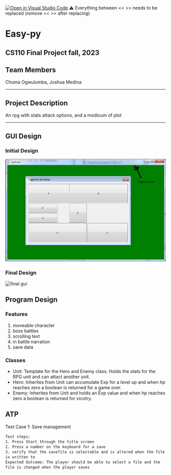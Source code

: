 [![Open in Visual Studio Code](https://classroom.github.com/assets/open-in-vscode-718a45dd9cf7e7f842a935f5ebbe5719a5e09af4491e668f4dbf3b35d5cca122.svg)](https://classroom.github.com/online_ide?assignment_repo_id=12803291&assignment_repo_type=AssignmentRepo)
:warning: Everything between << >> needs to be replaced (remove << >> after replacing)

#  Easy-py 
## CS110 Final Project   fall, 2023 

## Team Members

Chuma Ogwulumba, Joshua Medina

***

## Project Description

An rpg with stats attack options, and a modicum of plot

***    

## GUI Design

### Initial Design

![initial gui](assets/gui.jpg)

### Final Design

![final gui](assets/finalgui.jpg)

## Program Design

### Features

1.  moveable character 
2.  boss battles  
3.  scrolling text
4.  in battle narration
5.  save data 

### Classes

- Unit: Template for the Hero and Enemy class. Holds the stats for the RPG unit and can attact another unit.
- Hero: Inherites from Unit can accumulate Exp for a level up and when hp reaches zero a boolean is returned for a game over.
- Enemy: Inherites from Unit and holds an Exp value and when hp reaches zero a boolean is returned for vicotry.

## ATP

Test Case 1: Save management

    Test steps:
    1. Press Start through the title screen
    2. Press a number on the keyboard for a save
    3. verify that the savefile is selectable and is altered when the file is written to
    Expected Outcome: The player should be able to select a file and the file is changed when the player saves
    
